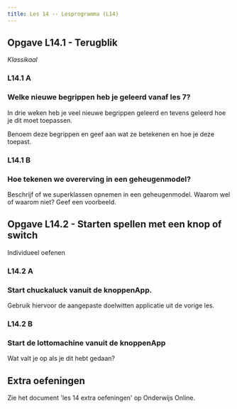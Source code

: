 ```yaml
---
title: Les 14 -- Lesprogramma (L14)
---
```


## Opgave L14.1 - Terugblik

*Klassikaal*

### L14.1 A 

### Welke nieuwe begrippen heb je geleerd vanaf les 7?

In drie weken heb je veel nieuwe begrippen geleerd en tevens geleerd hoe je dit moet toepassen.

Benoem deze begrippen en geef aan wat ze betekenen en hoe je deze toepast.

### L14.1 B

### Hoe tekenen we overerving in een geheugenmodel?

Beschrijf of we superklassen opnemen in een geheugenmodel. Waarom wel of waarom niet? Geef een voorbeeld.

## Opgave L14.2 - Starten spellen met een knop of switch

Individueel oefenen

### L14.2 A

### Start chuckaluck vanuit de knoppenApp.

Gebruik hiervoor de aangepaste doelwitten applicatie uit de vorige les.

### L14.2 B 

### Start de lottomachine vanuit de knoppenApp

Wat valt je op als je dit hebt gedaan?

## Extra oefeningen 

Zie het document 'les 14 extra oefeningen' op Onderwijs Online.
